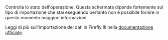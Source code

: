Controlla lo stato dell'operazione. Questa schermata dipende fortemente sul tipo di importazione che stai eseguendo pertanto non è possibile fornire in questo momento maggiori informazioni.

Leggi di più sull'importazione dei dati in Firefly III nella [documentazione ufficiale](https://docs.firefly-iii.org/).